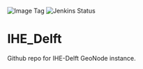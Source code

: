 ![Image Tag](https://img.shields.io/badge/Staging%20Image%20Tag:-0.0.1--e8c7edb-blue.svg)
![Jenkins Status](https://img.shields.io/badge/Staging%20Jenkins%20Build%20Status:-SUCCESS-green.svg)

# IHE_Delft

Github repo for IHE-Delft GeoNode instance.
